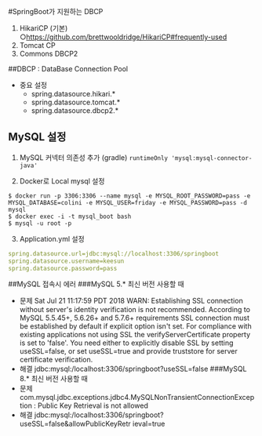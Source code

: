 #SpringBoot가 지원하는 DBCP
1. HikariCP (기본) ○https://github.com/brettwooldridge/HikariCP#frequently-used
2. Tomcat CP
3. Commons DBCP2

##DBCP : DataBase Connection Pool
* 중요 설정
  * spring.datasource.hikari.*
  * spring.datasource.tomcat.*
  * spring.datasource.dbcp2.*

## MySQL 설정
1. MySQL 커넥터 의존성 추가 (gradle)
```runtimeOnly 'mysql:mysql-connector-java'```

2. Docker로 Local mysql 설정
```
$ docker run -p 3306:3306 --name mysql -e MYSQL_ROOT_PASSWORD=pass -e MYSQL_DATABASE=colini -e MYSQL_USER=friday -e MYSQL_PASSWORD=pass -d mysql
$ docker exec -i -t mysql_boot bash 
$ mysql -u root -p
```
3. Application.yml 설정
```yml
spring.datasource.url=jdbc:mysql://localhost:3306/springboot
spring.datasource.username=keesun
spring.datasource.password=pass
```

##MySQL 접속시 에러
###MySQL 5.* 최신 버전 사용할 때
* 문제 Sat Jul 21 11:17:59 PDT 2018 WARN: Establishing SSL connection without server's identity verification is not recommended. According to MySQL 5.5.45+, 5.6.26+ and 5.7.6+ requirements SSL connection must be established by default if explicit option isn't set. For compliance with existing applications not using SSL the verifyServerCertificate property is set to 'false'. You need either to explicitly disable SSL by setting useSSL=false, or set useSSL=true and provide truststore for server certificate verification.
* 해결 jdbc:mysql:/localhost:3306/springboot?useSSL=false
###MySQL 8.* 최신 버전 사용할 때
* 문제 com.mysql.jdbc.exceptions.jdbc4.MySQLNonTransientConnectionException : Public Key Retrieval is not allowed
* 해결 jdbc:mysql:/localhost:3306/springboot?useSSL=false&allowPublicKeyRetr ieval=true
